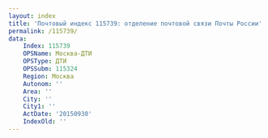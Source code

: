 ```yaml
---
layout: index
title: 'Почтовый индекс 115739: отделение почтовой связи Почты России'
permalink: /115739/
data:
    Index: 115739
    OPSName: Москва-ДТИ
    OPSType: ДТИ
    OPSSubm: 115324
    Region: Москва
    Autonom: ''
    Area: ''
    City: ''
    City1: ''
    ActDate: '20150930'
    IndexOld: ''
---
```


